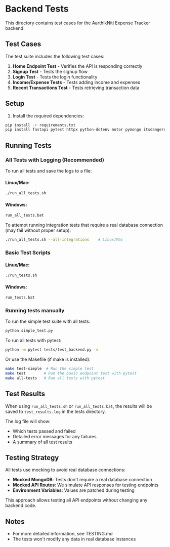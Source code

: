 # Backend Tests

This directory contains test cases for the AarthikNiti Expense Tracker backend.

## Test Cases

The test suite includes the following test cases:

1. **Home Endpoint Test** - Verifies the API is responding correctly
2. **Signup Test** - Tests the signup flow
3. **Login Test** - Tests the login functionality
4. **Income/Expense Tests** - Tests adding income and expenses
5. **Recent Transactions Test** - Tests retrieving transaction data

## Setup

1. Install the required dependencies:

```bash
pip install -r requirements.txt
pip install fastapi pytest httpx python-dotenv motor pymongo itsdangerous passlib python-jose python-multipart
```

## Running Tests

### All Tests with Logging (Recommended)

To run all tests and save the logs to a file:

#### Linux/Mac:

```bash
./run_all_tests.sh
```

#### Windows:

```bash
run_all_tests.bat
```

To attempt running integration tests that require a real database connection (may fail without proper setup):

```bash
./run_all_tests.sh --all-integrations    # Linux/Mac
```

### Basic Test Scripts

#### Linux/Mac:

```bash
./run_tests.sh
```

#### Windows:

```bash
run_tests.bat
```

### Running tests manually

To run the simple test suite with all tests:

```bash
python simple_test.py
```

To run all tests with pytest:

```bash
python -m pytest tests/test_backend.py -v
```

Or use the Makefile (if make is installed):

```bash
make test-simple  # Run the simple test
make test        # Run the basic endpoint test with pytest
make all-tests   # Run all tests with pytest
```

## Test Results

When using `run_all_tests.sh` or `run_all_tests.bat`, the results will be saved to `test_results.log` in the tests directory.

The log file will show:

- Which tests passed and failed
- Detailed error messages for any failures
- A summary of all test results

## Testing Strategy

All tests use mocking to avoid real database connections:

- **Mocked MongoDB**: Tests don't require a real database connection
- **Mocked API Routes**: We simulate API responses for testing endpoints
- **Environment Variables**: Values are patched during testing

This approach allows testing all API endpoints without changing any backend code.

## Notes

- For more detailed information, see TESTING.md
- The tests won't modify any data in real database instances

